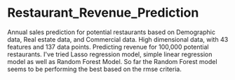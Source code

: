 # Restaurant_Revenue_Prediction
Annual sales prediction for potential restaurants based on Demographic data, Real estate data, and Commercial data. 
High dimensional data, with 43 features and 137 data points. Predicting revenue for 100,000 potential restaurants. I've tried Lasso regression model, simple linear regression model as well as Random Forest Model. So far the Random Forest model seems to be performing the best based on the rmse criteria.
